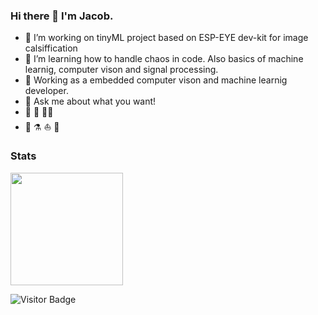### Hi there 👋 I'm Jacob.


- 🔭 I’m working on tinyML project based on ESP-EYE dev-kit for image calsiffication
- 🌱 I’m learning how to handle chaos in code. Also basics of machine learnig, computer vison and signal processing.
- 💼 Working as a embedded computer vison and machine learnig developer.
- 💬 Ask me about what you want!
- 🏅 🧗 🚴‍♂️ 
- 🥾 ⚗️ ⛵ 🛶 

### Stats

<a href="https://github.com/Jakub-Bielawski">
  <img height="180em" src="https://github-readme-stats.vercel.app/api?username=Jakub-Bielawski&theme=onedark&show_icons=true" />
</a>


![Visitor Badge](https://visitor-badge.laobi.icu/badge?page_id=Jakub-Bielawski)
